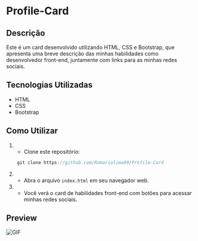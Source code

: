 # Profile-Card


<!-- ![Preview do Card](assets/profile.jpeg) -->

## Descrição

Este é um card desenvolvido utilizando HTML, CSS e Bootstrap, que apresenta uma breve descrição das minhas habilidades como desenvolvedor front-end, juntamente com links para as minhas redes sociais.

## Tecnologias Utilizadas

- HTML
- CSS
- Bootstrap

## Como Utilizar

1. - Clone este repositório:
```js
    git clone https://github.com/Romariolima99/Profile-Card
 ```
2. - Abra o arquivo `index.html` em seu navegador web.
3. - Você verá o card de habilidades front-end com botões para acessar minhas redes sociais.


## Preview

<img src="https://i.imgur.com/HsbWh7Q.png" alt="GIF" data-canonical-src="https://i.imgur.com/HsbWh7Q.png" style="max-width: 50%;">

